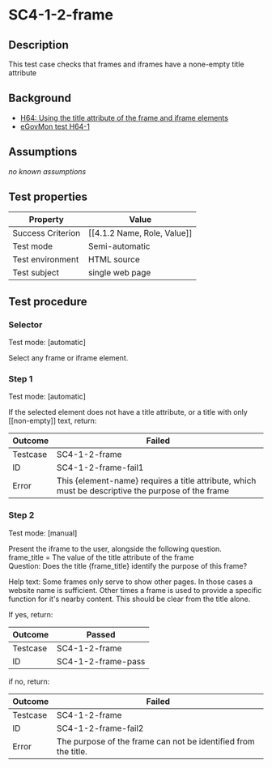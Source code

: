 
# SC4-1-2-frame 

## Description
This test case checks that frames and iframes have a none-empty title attribute


## Background
- [H64: Using the title attribute of the frame and iframe elements](http://www.w3.org/TR/2014/NOTE-WCAG20-TECHS-20140311/H64.html)
- [eGovMon test H64-1](http://wiki.egovmon.no/wiki/SC4.1.2#ID:_H64-1)


## Assumptions
*no known assumptions*


## Test properties
| Property          | Value
|-------------------|----
| Success Criterion | [[4.1.2 Name, Role, Value]]
| Test mode         | Semi-automatic
| Test environment  | HTML source
| Test subject      | single web page


## Test procedure

### Selector
Test mode: [automatic]

Select any frame or iframe element.

### Step 1
Test mode: [automatic]

If the selected element does not have a title attribute, or a title with only [[non-empty]] text, return:

| Outcome  | Failed
|----------|-----
| Testcase | SC4-1-2-frame
| ID       | SC4-1-2-frame-fail1
| Error    | This {element-name} requires a title attribute, which must be descriptive the purpose of the frame


### Step 2
Test mode: [manual]

Present the iframe to the user, alongside the following question.<br/>
frame_title = The value of the title attribute of the frame <br/>
Question: Does the title {frame_title} identify the purpose of this frame?

Help text: Some frames only serve to show other pages. In those cases a website name is sufficient. Other times a frame is used to provide a specific function for it's nearby content. This should be clear from the title alone.

If yes, return:

| Outcome  | Passed
|----------|-----
| Testcase | SC4-1-2-frame
| ID       | SC4-1-2-frame-pass

if no, return:

| Outcome  | Failed
|----------|-----
| Testcase | SC4-1-2-frame
| ID       | SC4-1-2-frame-fail2
| Error    | The purpose of the frame can not be identified from the title.

